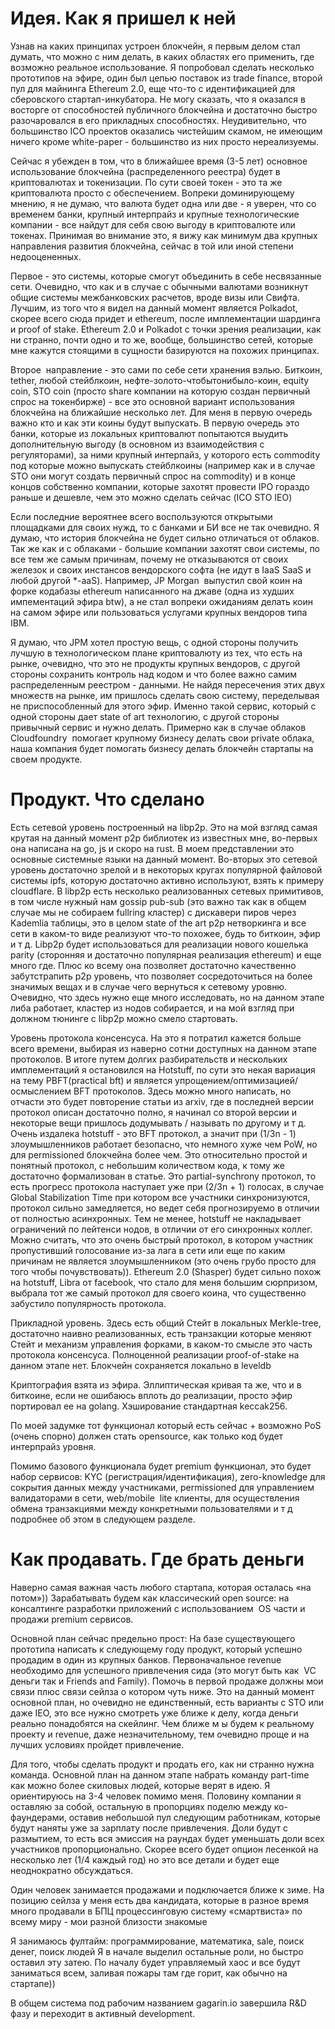 # Идея. Как я пришел к ней

Узнав на каких принципах устроен блокчейн, я первым делом стал думать, что можно с ним делать, в каких областях его применить, где возможно реальное использование. Я попробовал сделать несколько прототипов на эфире, один был цепью поставок из trade finance, второй пул для майнинга Ethereum 2.0, еще что-то с идентификацией для сберовского стартап-инкубатора. Не могу сказать, что я оказался в восторге от способностей публичного блокчейна и достаточно быстро разочаровался в его прикладных способностях. Неудивительно, что большинство ICO проектов оказались чистейшим скамом, не имеющим ничего кроме white-paper - большинство из них просто нереализуемы. 

Сейчас я убежден в том, что в ближайшее время (3-5 лет) основное использование блокчейна (распределенного реестра) будет в криптовалютах и токенизации. По сути своей токен - это та же криптовалюта просто с обеспечением. Вопреки доминирующему мнению, я не думаю, что валюта будет одна или две - я уверен, что со временем банки, крупный интерпрайз и крупные технологические компании - все найдут для себя свою выгоду в криптовалюте или токенах. Принимая во внимание это, я вижу как минимум два крупных направления развития блокчейна, сейчас в той или иной степени недооцененных. 

Первое - это системы, которые смогут объединить в себе несвязанные сети. Очевидно, что как и в случае с обычными валютами возникнут общие системы межбанковских расчетов, вроде визы или Свифта. Лучшим, из того что я видел на данный момент является Polkadot, скорее всего сюда придет и ethereum, после имплементации шардинга и proof of stake. Ethereum 2.0 и Polkadot с точки зрения реализации, как ни странно, почти одно и то же, вообще, большинство сетей, которые мне кажутся стоящими в сущности базируются на похожих принципах.

Второе  направление - это сами по себе сети хранения вэлью. Биткоин, tether, любой стейблкоин, нефте-золото-чтобытонибыло-коин, equity coin, STO coin (просто share компании на которую создан первичный спрос на токенбирже) - все это основной вариант использования блокчейна на ближайшие несколько лет. Для меня в первую очередь важно кто и как эти коины будут выпускать. В первую очередь это банки, которые из локальных криптовалют попытаются выудить дополнительную выгоду (в основном из взаимодействия с регуляторами), за ними крупный интерпайз, у которого есть commodity под которые можно выпускать стейблкоины (например как и в случае  STO они могут создать первичный спрос на commodity) и в конце концов собственно компании, которые захотят провести IPO гораздо раньше и дешевле, чем это можно сделать сейчас (ICO STO IEO)

Если последние вероятнее всего воспользуются открытыми площадками для своих нужд, то с банками и БИ все не так очевидно. Я думаю, что история блокчейна не будет сильно отличаться от облаков.  Так же как и с облаками - большие компании захотят свои системы, по все тем же самым причинам, почему не отказываются от своих железок и своих инстансов вендорского софта (не идут в IaaS SaaS и любой другой *-aaS). Например, JP Morgan  выпустил свой коин на форке кодабазы ethereum написанного на джаве (одна из худших импементаций эфира btw), а не стал вопреки ожиданиям делать коин на самом эфире или пользоваться услугами крупных вендоров типа IBM. 

Я думаю, что JPM хотел простую вещь, с одной стороны получить лучшую в технологическом плане криптовалюту из тех, что есть на рынке, очевидно, что это не продукты крупных вендоров, с другой стороны сохранить контроль над кодом и что более важно самим распределенным реестром - данными. Не найдя пересечения этих двух множеств на рынке, им пришлось сделать свою систему, переделывая не приспособленный для этого эфир. 
Именно такой сервис, который с одной стороны дает state of art технологию, с другой стороны привычный сервис и нужно делать. Примерно как в случае облаков Cloudfoundry  помогает крупному бизнесу делать свои private облака, наша компания будет помогать бизнесу делать блокчейн стартапы на своем продукте. 

# Продукт. Что сделано 

Есть сетевой уровень построенный на libp2p. Это на мой взгляд самая крутая на данный момент p2p библиотек из известных мне, во-первых она написана на go, js и скоро на rust. В моем представлении это основные системные языки на данный момент. Во-вторых это сетевой уровень достаточно зрелой и в некоторых кругах популярной файловой системы ipfs, которую достаточно активно используют, взять к примеру cloudflare. В libp2p есть несколько реализованных сетевых примитивов,  в том числе нужный нам gossip pub-sub (это важно так как в общем случае мы не собираем fullring кластер) с дискавери пиров через  Kademlia таблицы, это в целом state of the art p2p нетворкинга и все сети в каком-то виде реализуют что-то похожее, будь то биткоин, эфир и т д. Libp2p будет использоваться для реализации нового кошелька parity (сторонняя и достаточно популярная реализация ethereum) и еще много где. Плюс ко всему она позволяет достаточно качественно забутстрапить p2p уровень, что позволяет сосредоточиться на более значимых вещах и в случае чего вернуться к сетевому уровню. Очевидно, что здесь нужно еще много исследовать, но на данном этапе либа работает, кластер из нодов собирается, и на мой взгляд при должном тюнинге с libp2p можно смело стартовать.

Уровень протокола консенсуса. На это я потратил кажется больше всего времени, выбирая из наверно сотни доступных на данном этапе протоколов. В итоге путем долгих разбирательств и нескольких имплементаций я остановился на Hotstuff, по сути это некая вариация на тему PBFT(practical bft) и является упрощением/оптимизацией/осмыслением BFT протоколов. Здесь можно много написать, но отчасти это будет повторение статьи из arxiv, где в последней версии протокол описан достаточно полно, я начинал со второй версии и некоторые вещи пришлось додумывать / называть по другому и т д. Очень издалека hotstuff - это BFT протокол, а значит при (1/3n - 1) злоумышленников работает безопасно, что немного хуже чем PoW, но для permissioned блокчейна более чем. Это относительно простой и понятный протокол, с небольшим количеством кода, к тому же достаточно формализован в статье. Это partial-synchrony протокол, то есть прогресс протокола наступает уже при (2/3n + 1) голосах, в случае Global Stabilization Time при котором все участники синхронизуются, протокол сильно замедляется, но ведет себя прогнозируемо в отличии от полностью асинхронных. Тем не менее, hotstuff не накладывает ограничений по лейтенси нодов, в отличии от его синхронных коллег.  Можно считать, что это очень быстрый протокол, в котором участник пропустивший голосование из-за лага в сети или еще по каким причинам не является злоумышленником (это очень грубо просто для того чтобы почувствовать)). Ethereum 2.0 (Shasper) будет сильно похож на hotstuff, Libra от facebook, что стало для меня большим сюрпризом, выбрала тот же самый протокол для своего коина, что существенно забустило популярность протокола.

Прикладной уровень. Здесь есть общий Стейт в локальных Merkle-tree, достаточно наивно реализованных, есть транзакции которые меняют Стейт и механизм управления форками, в каком-то смысле это часть протокола консенсуса. Полноценной реализации proof-of-stake на данном этапе нет. Блокчейн сохраняется локально в leveldb

Криптография взята из эфира. Эллиптическая кривая та же, что и в биткоине, если не ошибаюсь вплоть до реализации, просто эфир портировал ее на golang. Хэширование стандартная keccak256. 

По моей задумке тот функционал который есть сейчас + возможно PoS (очень спорно) должен стать opensource, как только код будет интерпрайз уровня.

Помимо базового функционала будет premium функционал, это будет набор сервисов: KYC (регистрация/идентификация), zero-knowledge для сокрытия данных между участниками, permissioned для управлением валидаторами в сети, web/mobile  lite клиенты, для осуществления обмена транзакциями между конкретными пользователями и т д подробнее об этом в следующем разделе. 

# Как продавать. Где брать деньги 

Наверно  самая важная часть любого стартапа, которая осталась «на потом»))
Зарабатывать будем как классический open source: на консалтинге разработки приложений с использованием  OS части и продажи premium сервисов. 

Основной план сейчас предельно прост: 
На базе существующего прототипа написать к следующему году продукт, который успешно продадим в один из крупных банков. Первоначальное revenue необходимо для успешного привлечения сида (это могут быть как  VC деньги так и Friends and Family). Помочь в первой продаже должны мои связи плюс связи сейлза о котором чуть ниже. Это на данный момент основной план, но очевидно не единственный, есть варианты с STO или даже IEO, это все нужно смотреть уже ближе к делу, когда деньги реально понадобятся на скейлинг. Чем ближе м ы будем к реальному проекту и revenue, даже незначительному,  тем очевидно проще и на лучших условиях пройдет привлечение.

Для того, чтобы сделать продукт и продать его, как ни странно нужна команда.
Основной план на данном этапе набрать команду part-time как можно более скиловых людей, которые верят в идею. Я ориентируюсь на 3-4 человек помимо меня. 
Половину компании я оставляю за собой, остальную в пропорциях поделю между ко-фаундерами, оставив небольшой пул следующим работникам, которые будут наняты уже за зарплату после привлечения. Доли будут с размытием, то есть вся эмиссия на раундах будет уменьшать доли всех участников пропорционально. Скорее всего будет опцион лесенкой на несколько лет (1/4 каждый год) но это все детали и будет еще неоднократно обсуждаться.

Один человек занимается продажами и подключается ближе к зиме.
На позицию сейлза у меня есть два кандидата, которые в разное время много продавали в БПЦ процессинговую систему «смартвиста» по всему миру - мои разной близости знакомые

Я занимаюсь фултайм: программирование, математика, sale, поиск денег, поиск людей
Я в начале выделил остальные роли, но быстро оставил эту затею. По началу будет управляемый хаос и все будут заниматься всем, заливая пожары там где горит, как обычно на стартапе))

В общем система под рабочим названием gagarin.io завершила R&D фазу и переходит в активный development.
  
